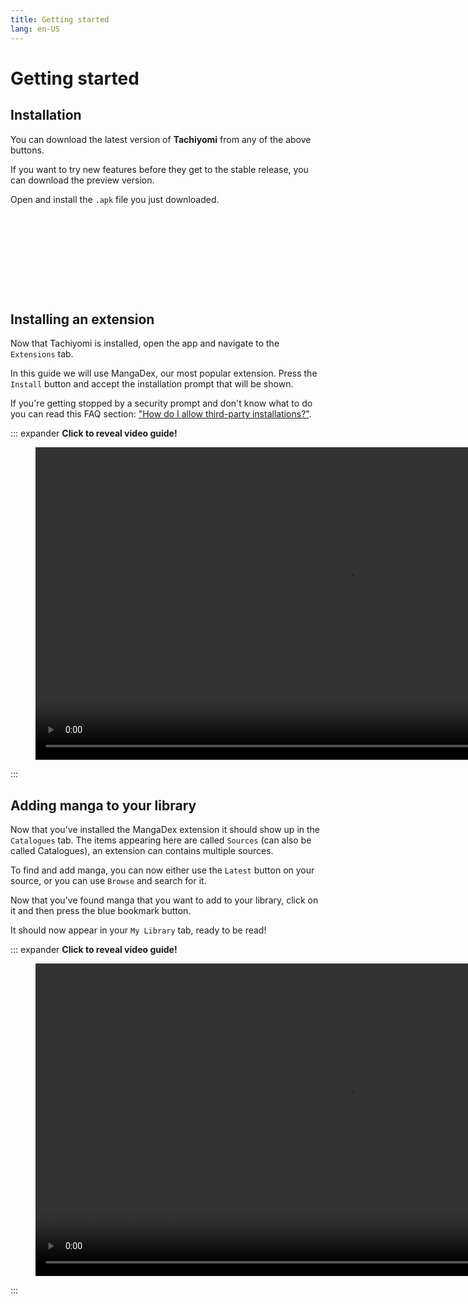 ```yaml
---
title: Getting started
lang: en-US
---
```


# Getting started

## Installation

<DownloadButtons downloadStableTag="Tachiyomi" downloadPreviewTag="Tachiyomi Preview"/>

You can download the latest version of **Tachiyomi** from any of the above buttons.

If you want to try new features before they get to the stable release, you can download the preview version.

Open and install the `.apk` file you just downloaded.

<figure class="centered">
	<img height="128"
	  :src="$withBase('/assets/media/installprompt.png')">
</figure>

## Installing an extension

Now that Tachiyomi is installed, open the app and navigate to the `Extensions` tab.

In this guide we will use MangaDex, our most popular extension.
Press the `Install` button and accept the installation prompt that will be shown.

If you're getting stopped by a security prompt and don't know what to do you can read this FAQ section: ["How do I allow third-party installations?"](/help/faq/extensions/#how-do-i-allow-third-party-installations).

::: expander <strong>Click to reveal video guide!</strong>
<figure class="centered">
	<video muted loop controls :poster="$withBase('/assets/media/video-guide-extension-install.png')" height="500" controlslist="nodownload noremoteplayback" preload="none" loading="lazy" crossorigin="use-credentials">
		<source :src="$withBase('/assets/media/video-guide-extension-install.webm')" type="video/webm"/>
	</video>
</figure>
:::

## Adding manga to your library

Now that you've installed the MangaDex extension it should show up in the `Catalogues` tab. The items appearing here are called `Sources` (can also be called Catalogues), an extension can contains multiple sources.

To find and add manga, you can now either use the `Latest` button on your source, or you can use `Browse` and search for it.

Now that you've found manga that you want to add to your library, click on it and then press the blue bookmark button.

It should now appear in your `My Library` tab, ready to be read!

::: expander <strong>Click to reveal video guide!</strong>
<figure class="centered">
	<video muted loop controls :poster="$withBase('/assets/media/video-guide-library-add-to.png')" height="500" controlslist="nodownload noremoteplayback" preload="none" loading="lazy" crossorigin="use-credentials">
		<source :src="$withBase('/assets/media/video-guide-library-add-to.webm')" type="video/webm"/>
	</video>
</figure>
:::

